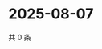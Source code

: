 # 2025-08-07

共 0 条

<!-- BEGIN ZHIHUQUESTIONS -->
<!-- 最后更新时间 Thu Aug 07 2025 05:11:35 GMT+0800 (China Standard Time) -->

<!-- END ZHIHUQUESTIONS -->
